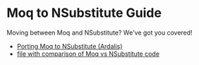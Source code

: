 # Moq to NSubstitute Guide

Moving between Moq and NSubstitute? We've got you covered!

- [Porting Moq to NSubstitute (Ardalis)](https://ardalis.com/porting-moq-nsubstitute/)
- [file with comparison of Moq vs NSubstitute code](./Moq_to_NSubstitute.cs)
